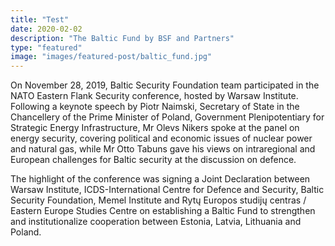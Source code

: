 ```yaml
---
title: "Test"
date: 2020-02-02
description: "The Baltic Fund by BSF and Partners"
type: "featured"
image: "images/featured-post/baltic_fund.jpg"
---
```



On November 28, 2019, Baltic Security Foundation team participated in the NATO Eastern Flank Security conference, hosted by Warsaw Institute. Following a keynote speech by Piotr Naimski, Secretary of State in the Chancellery of the Prime Minister of Poland, Government Plenipotentiary for Strategic Energy Infrastructure, Mr Olevs Nikers spoke at the panel on energy security, covering political and economic issues of nuclear power and natural gas, while Mr Otto Tabuns gave his views on intraregional and European challenges for Baltic security at the discussion on defence.

The highlight of the conference was signing a Joint Declaration between Warsaw Institute, ICDS-International Centre for Defence and Security, Baltic Security Foundation, Memel Institute and Rytų Europos studijų centras / Eastern Europe Studies Centre on establishing a Baltic Fund to strengthen and institutionalize cooperation between Estonia, Latvia, Lithuania and Poland.
